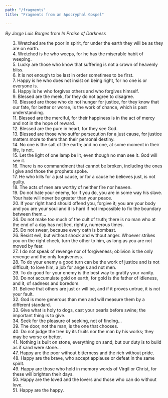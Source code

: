 ```yaml
---
path: "/fragments"
title: "Fragments from an Apocryphal Gospel"

---
```


*By Jorge Luis Borges* from *In Praise of Darkness*
<ul style="list-style: none;">
<li> 3. Wretched are the poor in spirit, for under the earth they will be as they are on earth.
<li> 4. Wretched is he who weeps, for he has the miserable habit of weeping.
<li> 5. Lucky are those who know that suffering is not a crown of heavenly bliss.
<li> 6. It is not enough to be last in order sometimes to be first.
<li> 7. Happy is he who does not insist on being right, for no one is or everyone is.
<li> 8. Happy is he who forgives others and who forgives himself.
<li> 9. Blessed are the meek, for they do not agree to disagree.
<li> 10. Blessed are those who do not hunger for justice, for they know that our fate, for better or worse, is the work of chance, which is past understanding.
<li> 11. Blessed are the merciful, for their happiness is in the act of mercy and not in the hope of reward.
<li> 12. Blessed are the pure in heart, for they see God.
<li> 13. Blessed are those who suffer persecution for a just cause, for justice matters more to them than their personal destiny.
<li> 14. No one is the salt of the earth; and no one, at some moment in their life, is not.
<li> 15. Let the light of one lamp be lit, even though no man see it. God will see it.
<li> 16. There is no commandment that cannot be broken, including the ones I give and those the prophets spoke.
<li> 17. He who kills for a just cause, or for a cause he believes just, is not guilty.
<li> 18. The acts of men are worthy of neither fire nor heaven.
<li> 19. Do not hate your enemy, for if you do, you are in some way his slave. Your hate will never be greater than your peace.
<li> 20. If your right hand should offend you, forgive it; you are your body and you are your soul and it is hard if not impossible to fix the boundary between them…
<li> 24. Do not make too much of the cult of truth; there is no man who at the end of a day has not lied, rightly, numerous times.
<li> 25. Do not swear, because every oath is bombast.
<li> 26. Resist evil, but without shock and without anger. Whoever strikes you on the right cheek, turn the other to him, as long as you are not moved by fear.
<li> 27. I do not speak of revenge nor of forgiveness; oblivion is the only revenge and the only forgiveness.
<li> 28. To do your enemy a good turn can be the work of justice and is not difficult; to love him, a job for angels and not men.
<li> 29. To do good for your enemy is the best way to gratify your vanity.
<li> 30. Do not accumulate gold on earth, for gold is the father of idleness, and it, of sadness and boredom.
<li> 31. Believe that others are just or will be, and if it proves untrue, it is not your fault.
<li> 32. God is more generous than men and will measure them by a different standard.
<li> 33. Give what is holy to dogs, cast your pearls before swine; the important thing is to give.
<li> 34. Seek for the pleasure of seeking, not of finding…
<li> 39. The door, not the man, is the one that chooses.
<li> 40. Do not judge the tree by its fruits nor the man by his works; they may be worse or better.
<li> 41. Nothing is built on stone, everything on sand, but our duty is to build as if sand were stone…
<li> 47. Happy are the poor without bitterness and the rich without pride.
<li> 48. Happy are the brave, who accept applause or defeat in the same spirit.
<li> 49. Happy are those who hold in memory words of Virgil or Christ, for these will brighten their days.
<li> 50. Happy are the loved and the lovers and those who can do without love.
<li> 51. Happy are the happy.
</ul>


